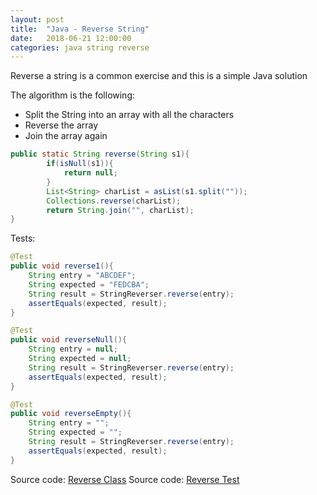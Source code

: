 ```yaml
---
layout: post
title:  "Java - Reverse String"
date:   2018-06-21 12:00:00
categories: java string reverse
---
```


Reverse a string is a common exercise and this is a simple Java solution

The algorithm is the following:

- Split the String into an array with all the characters
- Reverse the array
- Join the array again


```java
public static String reverse(String s1){
        if(isNull(s1)){
            return null;
        }
        List<String> charList = asList(s1.split(""));
        Collections.reverse(charList);
        return String.join("", charList);
}
```

Tests:

```java
@Test
public void reverse1(){
    String entry = "ABCDEF";
    String expected = "FEDCBA";
    String result = StringReverser.reverse(entry);
    assertEquals(expected, result);
}

@Test
public void reverseNull(){
    String entry = null;
    String expected = null;
    String result = StringReverser.reverse(entry);
    assertEquals(expected, result);
}

@Test
public void reverseEmpty(){
    String entry = "";
    String expected = "";
    String result = StringReverser.reverse(entry);
    assertEquals(expected, result);
}
```


Source code: [Reverse Class](https://github.com/mussatto/JavaExercises/blob/master/src/main/java/mussatto/com/strings/StringReverser.java)
Source code: [Reverse Test](https://github.com/mussatto/JavaExercises/blob/master/src/test/java/mussatto/com/strings/StringReverserTest.java)